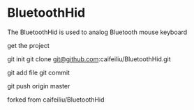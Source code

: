 # BluetoothHid
The BluetoothHid is used to analog Bluetooth mouse keyboard


get the project


git init
git clone git@github.com:caifeiliu/BluetoothHid.git

git add file
git commit

git push origin master



forked from caifeiliu/BluetoothHid

